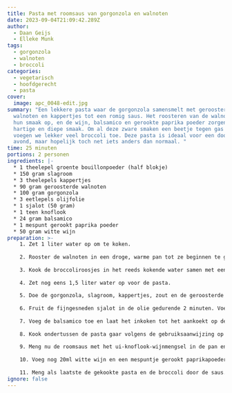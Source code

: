 ```yaml
---
title: Pasta met roomsaus van gorgonzola en walnoten
date: 2023-09-04T21:09:42.289Z
author:
  - Daan Geijs
  - Elleke Munk
tags:
  - gorgonzola
  - walnoten
  - broccoli
categories:
  - vegetarisch
  - hoofdgerecht
  - pasta
cover:
  image: apc_0048-edit.jpg
summary: "Een lekkere pasta waar de gorgonzola samensmelt met geroosterde
  walnoten en kappertjes tot een romig saus. Het roosteren van de walnoten haalt
  hun smaak op, en de wijn, balsamico en gerookte paprika poeder zorgen voor een
  hartige en diepe smaak. Om al deze zware smaken een beetje tegen gas te geven
  voegen we lekker veel broccoli toe. Deze pasta is ideaal voor een doordeweekse
  avond, maar hopelijk toch net iets anders dan normaal. "
time: 25 minuten
portions: 2 personen
ingredients: |-
  * 1 theelepel groente bouillonpoeder (half blokje)
  * 150 gram slagroom
  * 3 theelepels kappertjes
  * 90 gram geroosterde walnoten
  * 100 gram gorgonzola
  * 3 eetlepels olijfolie
  * 1 sjalot (50 gram)
  * 1 teen knoflook
  * 24 gram balsamico
  * 1 mespunt gerookt paprika poeder
  * 50 gram witte wijn
preparation: >-
    1. Zet 1 liter water op om te koken.
  
    2. Rooster de walnoten in een droge, warme pan tot ze beginnen te geuren.
  
    3. Kook de broccoliroosjes in het reeds kokende water samen met een theelepel bouillon voor 7 minuten. Giet de broccoli daarna af, maar bewaar het kookvocht. Ga verder met de volgende stappen terwijl de broccoli kookt.
    
    4. Zet nog eens 1,5 liter water op voor de pasta.
  
    5. Doe de gorgonzola, slagroom, kappertjes, zout en de geroosterde walnoten in een keukenmachine en blend tot een smeuïge saus.
  
    6. Fruit de fijngesneden sjalot in de olie gedurende 2 minuten. Voeg daarna de fijngesneden knoflook toe en fruit nog 2 minuten verder.
  
    7. Voeg de balsamico toe en laat het inkoken tot het aankoekt op de bodem van de pan. Blus daarna af met 50ml witte wijn en laat dit bijna helemaal verdampen.
  
    8. Kook ondertussen de pasta gaar volgens de gebruiksaanwijzing op de verpakking.
  
    9. Meng nu de roomsaus met het ui-knoflook-wijnmengsel in de pan en warm dit op laag vuur op. Roer goed door. Als de saus te dik wordt, voeg dan wat van het bewaarde kookvocht van de broccoli toe om te verdunnen.
  
    10. Voeg nog 20ml witte wijn en een mespuntje gerookt paprikapoeder toe aan de saus en breng op smaak met flink wat zwarte peper.
  
    11. Meng als laatste de gekookte pasta en de broccoli door de saus. Roer goed door en serveer direct. 
ignore: false
---
```

